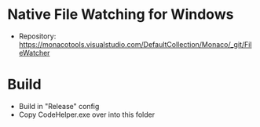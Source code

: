 # Native File Watching for Windows

- Repository: https://monacotools.visualstudio.com/DefaultCollection/Monaco/_git/FileWatcher

# Build

- Build in "Release" config
- Copy CodeHelper.exe over into this folder